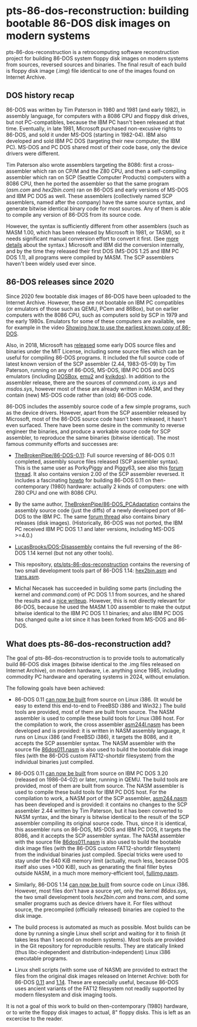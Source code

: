 # pts-86-dos-reconstruction: building bootable 86-DOS disk images on modern systems

pts-86-dos-reconstruction is a retrocomputing software reconstruction
project for building 86-DOS system floppy disk images on modern systems from
sources, reversed sources and binaries. The final result of each build is
floppy disk image (.img) file identical to one of the images found on
Internet Archive.

## DOS history recap

86-DOS was written by Tim Paterson in 1980 and 1981 (and early 1982), in
assembly language, for computers with a 8086 CPU and floppy disk drives, but
not PC-compatibles, because the IBM PC hasn't been released at that time.
Eventually, in late 1981, Microsoft purchased non-excusive rights to 86-DOS,
and sold it under MS-DOS (starting in 1982-04). IBM also developed and sold
IBM PC DOS (targeting their new computer, the IBM PC). MS-DOS and PC DOS
shared most of their code base, only the device drivers were different.

Tim Paterson also wrote assemblers targeting the 8086: first a
cross-assembler which ran on CP/M and the Z80 CPU, and then a self-compiling
assembler which ran on SCP (Seattle Computer Products) computers with a 8086
CPU, then he ported the assembler so that the same program (*asm.com* and
*hex2bin.com*) ran on 86-DOS and early versions of MS-DOS and IBM PC DOS as
well. These assemblers (collectively named SCP assemblers, named after the
company) have the same source syntax, and generate bitwise identical binary
code for most sources. Any of them is able to compile any version of 86-DOS
from its source code.

However, the syntax is sufficiently different from other assemblers (such as
MASM 1.00, which has been released by Microsoft in 1981, or TASM), so it
needs significant manual conversion effort to convert it first. (See [more
details](https://stackoverflow.com/questions/63596347/what-are-di-ei-and-up-instructions-in-original-ms-dos-source-code)
about the syntax.) Microsoft and IBM did the conversion internally, and by
the time they released their first DOS (MS-DOS 1.25 and IBM PC DOS 1.1), all
programs were compiled by MASM. The SCP assemblers haven't been widely used
ever since.

## 86-DOS releases since 2020

Since 2020 few bootable disk images of 86-DOS have been uploaded to the
Internet Archive. However, these are not bootable on IBM PC compatibles (or
emulators of those such as QEMU, PCem and 86Box), but on earlier computers
with the 8086 CPU, such as computers sold by SCP in 1979 and the early
1980s. Emulators for some of these computers are available, see for example
in the video [Showing how to use the earliest known copy of
86-DOS](https://www.youtube.com/watch?v=Zd7T5euID1E).

Also, in 2018, Microsoft has
[released](https://github.com/microsoft/MS-DOS/tree/main/v1.25/source) some
early DOS source files and binaries under the MIT License, including some
source files which can be useful for compiling 86-DOS programs. It included
the full source code of latest known version of the SCP assembler (2.44,
1983-05-09) by Tim Paterson, running on any of 86-DOS, MS-DOS, IBM PC DOS
and DOS emulators (including [DOSBox](https://www.dosbox.com/),
[emu2](https://github.com/dmsc/emu2) and
[kvikdos](https://github.com/pts/kvikdos)). In addition to the assembler
release, there are the sources of *command.com*, *io.sys* and *msdos.sys*,
however most of these are already written in MASM, and they contain (new)
MS-DOS code rather than (old) 86-DOS code.

86-DOS includes the assembly source code of a few simple programs, such as
the device drivers. However, apart from the SCP assembler released by
Microsoft, most of the 86-DOS source code hasn't been released, it hasn't
even surfaced. There have been some desire in the community to reverse
engineer the binaries, and produce a workable source code for SCP assembler,
to reproduce the same binaries (bitwise identical). The most famous
community efforts and successes are:

* [TheBrokenPipe/86-DOS-0.11](https://github.com/TheBrokenPipe/86-DOS-0.11):
  Full source reversing of 86-DOS 0.11 completed, assembly source files
  released (SCP assembler syntax). This is the same user as PorkyPiggy and
  Piggy63, see also this
  [forum thread](https://forum.vcfed.org/index.php?threads/earliest-known-copies-of-86-dos.1246146/).
  It also contains version 2.00 of the SCP assembler reversed. It
  includes a fascinating
  [howto](https://github.com/TheBrokenPipe/86-DOS-0.11/blob/main/Building.md)
  for building 86-DOS 0.11 on then-contemporary (1980) hardware: actually 2
  kinds of computers: one with Z80 CPU and one with 8086 CPU.

* By the same author,
  [TheBrokenPipe/86-DOS_PCAdaptation](https://github.com/TheBrokenPipe/86-DOS_PCAdaptation)
  contains the assembly source code (just the diffs) of a newly developed
  port of 86-DOS to the IBM PC. The same
  [forum thread](https://forum.vcfed.org/index.php?threads/earliest-known-copies-of-86-dos.1246146/)
  also contains binary releases (disk images).
  (Historically, 86-DOS was not ported, the IBM PC received IBM PC DOS 1.1
  and later versions, including MS-DOS >=4.0.)

* [LucasBrooks/DOS-Disassembly](https://github.com/LucasBrooks/DOS-Disassembly/tree/main/86-DOS/1.14)
  contains the full reversing of the 86-DOS 1.14 kernel (but not any other
  tools).

* This repository,
  [pts/pts-86-dos-reconstruction](https://github.com/pts/pts-86-dos-reconstruction)
  contains the reversing of two small development tools part of 86-DOS 1.14:
  [hex2bin.asm](1.14-scp-oem-tarbell/hex2bin.asm) and
  [trans.asm](1.14-scp-oem-tarbell/trans.asm).

* Michal Necasek has succeeded in building some parts (including the kernel
  and *command.com*) of PC DOS 1.1 from sources, and he shared the results
  and a [nice
  writeup](https://www.os2museum.com/wp/pc-dos-1-1-from-scratch/). However,
  this is not directly relevant for 86-DOS, because he used the MASM 1.00
  assembler to make the output bitwise identical to the IBM PC DOS 1.1
  binaries; and also IBM PC DOS has changed quite a lot since it has been
  forked from MS-DOS and 86-DOS.

## What does pts-86-dos-reconstruction add?

The goal of pts-86-dos-reconstruction is to provide tools to automatically
build 86-DOS disk images (bitwise identical to the .img files released on
Internet Archive), on modern hardware, i.e. anything since 1985, including
commodity PC hardware and operating systems in 2024, without emulation.

The following goals have been achieved:

* 86-DOS 0.11 [can now be built](0.11-nojunk/compile.sh) from source on
  Linux i386. (It would be easy to extend this end-to-end to FreeBSD i386
  and Win32.) The build tools are provided, most of them are built from
  source. The NASM assembler is used to compile these build tools for Linux
  i386 host. For the compilation to work, the cross assembler
  [asm244l.nasm](asm244l.nasm) has been developed and is provided: it is
  written in NASM assembly language, it runs on Linux i386 (and FreeBSD
  i386), it targets the 8086, and it accepts the SCP assembler syntax. The
  NASM assembler with the source file
  [86dos011.nasm](0.11-nojunk/86dos011.nasm) is also used to build the
  bootable disk image files (with the 86-DOS custom FAT12-shortdir
  filesystem) from the individual binaries just compiled.

* 86-DOS 0.11 [can now be built](0.11-nojunk/compile_qemu_pcdos320.sh) from
  source on IBM PC DOS 3.20 (released on 1986-04-02) or later, running in
  QEMU. The build tools are provided, most of them are built from source.
  The NASM assembler is used to compile these build tools for IBM PC DOS
  host. For the compilation to work, a NASM port of the SCP assembler,
  [asm244.nasm](asm244.nasm) has been developed and is provided: it contains
  no changes to the SCP assembler 2.44 written by Tim Paterson, but it has
  been converted to NASM syntax, and the binary is bitwise identical to the
  result of the SCP assembler compiling its original source code. Thus,
  since it is identical, this assembler runs on 86-DOS, MS-DOS and IBM PC
  DOS, it targets the 8086, and it accepts the SCP assembler syntax. The
  NASM assembler with the source file
  [86dos011.nasm](0.11-nojunk/86dos011.nasm) is also used to build the
  bootable disk image files (with the 86-DOS custom FAT12-shortdir
  filesystem) from the individual binaries just compiled. Special tricks
  were used to stay under the 640 KiB memory limit (actually, much less,
  because DOS itself also uses >100 KiB), such as genarating the final
  filler bytes outside NASM, in a much more memory-efficient tool,
  [fullimg.nasm](fullimg.nasm).

* Similarly, 86-DOS 1.14 [can now be built](1.14-scp-oem-tarbell/) from
  source code on Linux i386. However, most files don't have a source yet,
  only the kernel *86dos.sys*, the two small development tools *hex2bin.com*
  and *trans.com*, and some smaller programs such as device drivers have it.
  For files without source, the precompiled (officially released) binaries
  are copied to the disk image.

* The build process is automated as much as possible. Most builds can be
  done by running a single Linux shell script and waiting for it to finish
  (it takes less than 1 second on modern systems). Most tools are provided
  in the Git repository for reproducible results. They are statically linked
  (thus libc-independent and distribution-independent) Linux i386 executable
  programs.

* Linux shell scripts (with some use of NASM) are provided to extract the
  files from the original disk images released on Internet Archive: both for
  86-DOS [0.11](0.11-junk/extract.sh) and
  [1.14](1.14-scp-oem-tarbell/extract.sh). These are especially useful,
  because 86-DOS uses ancient variants of the FAT12 filesystem not readily
  supported by modern filesystem and disk imaging tools.

It is not a goal of this work to build on then-contemporary (1980) hardware,
or to write the floppy disk images to actual, 8" floppy disks. This is left
as an excercise to the reader.
